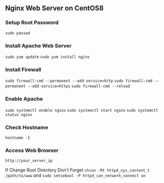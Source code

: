 ## Nginx Web Server on CentOS8

### Setup Root Password
`sudo passwd`

### Install Apache Web Server
`sudo yum update`
`sudo yum install nginx`

### Install Firewall

`sudo firewall-cmd --permanent --add-service=http`
`sudo firewall-cmd --permanent --add-service=https`
`sudo firewall-cmd --reload`

### Enable Apache

`sudo systemctl enable nginx`
`sudo systemctl start nginx`
`sudo systemctl status nginx`

### Check Hostname

`hostname -I`

### Access Web Browser

`http://your_server_ip`

If Change Root Directory Don't Forget
`chcon -Rt httpd_sys_content_t /path/to/www` and `sudo setsebool -P httpd_can_network_connect on`



